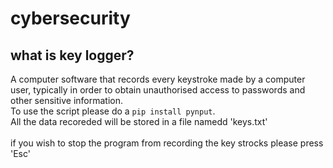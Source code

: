 # cybersecurity



## what is key logger?
A computer software that records every keystroke made by a computer user, typically in order to obtain unauthorised access to passwords and other sensitive information.
<br>
To use the script please do a ```pip install pynput```.
<br>
All the data recoreded will be stored in a file namedd 'keys.txt'<br><br>
if you wish to stop the program from recording the key strocks please press 'Esc'

